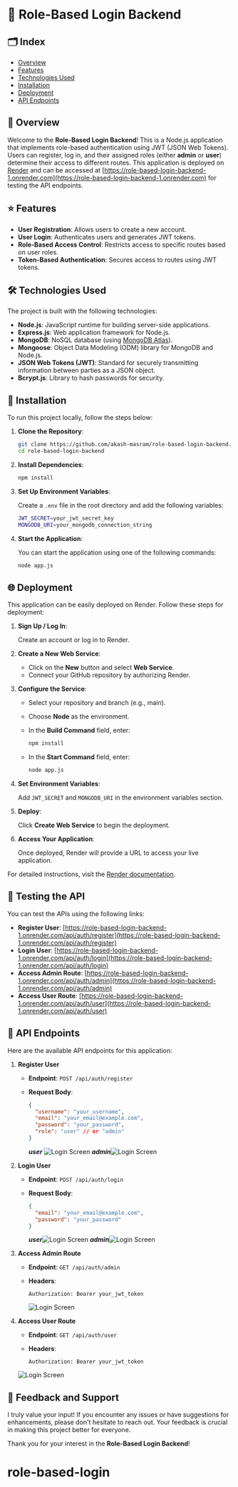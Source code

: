 # 🌟 Role-Based Login Backend

## 🗂️ Index

- [Overview](#-overview)
- [Features](#-features)
- [Technologies Used](#-technologies-used)
- [Installation](#-installation)
- [Deployment](#-deployment)
- [API Endpoints](#-api-endpoints)

## 📖 Overview

Welcome to the **Role-Based Login Backend**! This is a Node.js application that implements role-based authentication using JWT (JSON Web Tokens). Users can register, log in, and their assigned roles (either **admin** or **user**) determine their access to different routes. This application is deployed on [Render](https://render.com) and can be accessed at [https://role-based-login-backend-1.onrender.com](https://role-based-login-backend-1.onrender.com) for testing the API endpoints.

## ⭐ Features

- **User Registration**: Allows users to create a new account.
- **User Login**: Authenticates users and generates JWT tokens.
- **Role-Based Access Control**: Restricts access to specific routes based on user roles.
- **Token-Based Authentication**: Secures access to routes using JWT tokens.

## 🛠️ Technologies Used

The project is built with the following technologies:

- **Node.js**: JavaScript runtime for building server-side applications.
- **Express.js**: Web application framework for Node.js.
- **MongoDB**: NoSQL database (using [MongoDB Atlas](https://www.mongodb.com/cloud/atlas)).
- **Mongoose**: Object Data Modeling (ODM) library for MongoDB and Node.js.
- **JSON Web Tokens (JWT)**: Standard for securely transmitting information between parties as a JSON object.
- **Bcrypt.js**: Library to hash passwords for security.

## 🚀 Installation

To run this project locally, follow the steps below:

1. **Clone the Repository**:

   ```bash
   git clone https://github.com/akash-masram/role-based-login-backend.git
   cd role-based-login-backend

2. **Install Dependencies**:

   ```bash
   npm install

3. **Set Up Environment Variables**:

   Create a `.env` file in the root directory and add the following variables:

   ```bash
   JWT_SECRET=your_jwt_secret_key
   MONGODB_URI=your_mongodb_connection_string

4. **Start the Application**:

   You can start the application using one of the following commands:

   ```bash
   node app.js


## 🌐 Deployment

This application can be easily deployed on Render. Follow these steps for deployment:

1. **Sign Up / Log In**:

   Create an account or log in to Render.

2. **Create a New Web Service**:

   - Click on the **New** button and select **Web Service**.
   - Connect your GitHub repository by authorizing Render.

3. **Configure the Service**:

   - Select your repository and branch (e.g., main).
   - Choose **Node** as the environment.

   - In the **Build Command** field, enter:

     ```bash
     npm install
     ```

   - In the **Start Command** field, enter:

     ```bash
     node app.js
     ```

4. **Set Environment Variables**:

   Add `JWT_SECRET` and `MONGODB_URI` in the environment variables section.

5. **Deploy**:

   Click **Create Web Service** to begin the deployment.

6. **Access Your Application**:

   Once deployed, Render will provide a URL to access your live application.

For detailed instructions, visit the [Render documentation](https://docs.render.com/).


## 🧪 Testing the API

You can test the APIs using the following links:

- **Register User**: [https://role-based-login-backend-1.onrender.com/api/auth/register](https://role-based-login-backend-1.onrender.com/api/auth/register)
- **Login User**: [https://role-based-login-backend-1.onrender.com/api/auth/login](https://role-based-login-backend-1.onrender.com/api/auth/login)
- **Access Admin Route**: [https://role-based-login-backend-1.onrender.com/api/auth/admin](https://role-based-login-backend-1.onrender.com/api/auth/admin)
- **Access User Route**: [https://role-based-login-backend-1.onrender.com/api/auth/user](https://role-based-login-backend-1.onrender.com/api/auth/user)


## 📡 API Endpoints

Here are the available API endpoints for this application:

1. **Register User**

   - **Endpoint**: `POST /api/auth/register`
   - **Request Body**:

     ```json
     {
       "username": "your_username",
       "email": "your_email@example.com",
       "password": "your_password",
       "role": "user" // or "admin"
     }
     ```
     ***user*** ![Login Screen](screenshots/user_register.png)
     ***admin***![Login Screen](screenshots/admin_register.png)

2. **Login User**

   - **Endpoint**: `POST /api/auth/login`
   - **Request Body**:

     ```json
     {
       "email": "your_email@example.com",
       "password": "your_password"
     }
     ```

     ***user***![Login Screen](screenshots/user_login.png)
     ***admin***![Login Screen](screenshots/admin_login.png)

3. **Access Admin Route**

   - **Endpoint**: `GET /api/auth/admin`
   - **Headers**:

     ```
     Authorization: Bearer your_jwt_token
     ```

     ![Login Screen](screenshots/admin_panel.png)

4. **Access User Route**

   - **Endpoint**: `GET /api/auth/user`
   - **Headers**:

     ```
     Authorization: Bearer your_jwt_token
     ```
   ![Login Screen](screenshots/user_panel.png)


## 💬 Feedback and Support

I truly value your input! If you encounter any issues or have suggestions for enhancements, please don't hesitate to reach out. Your feedback is crucial in making this project better for everyone.

Thank you for your interest in the **Role-Based Login Backend**!

# role-based-login
